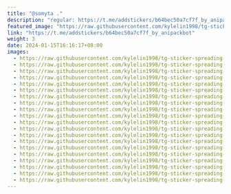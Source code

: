 ```yaml
---
title: "@somyta ."
description: "regular: https://t.me/addstickers/b64bec50a7cf7f_by_anipackbot"
featured_image: "https://raw.githubusercontent.com/kylelin1998/tg-sticker-spreading-worldwide-images/main/img/08fd1c7d-e0b7-47f8-985b-e53342d4ba4a.jpg"
link: "https://t.me/addstickers/b64bec50a7cf7f_by_anipackbot"
weight: 3
date: 2024-01-15T16:16:17+08:00
images:
  - https://raw.githubusercontent.com/kylelin1998/tg-sticker-spreading-worldwide-images/main/img/08fd1c7d-e0b7-47f8-985b-e53342d4ba4a.jpg
  - https://raw.githubusercontent.com/kylelin1998/tg-sticker-spreading-worldwide-images/main/img/8286efb9-f2fc-4c9b-b589-f53bd7480565.jpg
  - https://raw.githubusercontent.com/kylelin1998/tg-sticker-spreading-worldwide-images/main/img/bf5074c9-3246-493a-9f3c-eefa00d40d3f.jpg
  - https://raw.githubusercontent.com/kylelin1998/tg-sticker-spreading-worldwide-images/main/img/18fcfdff-e9aa-4195-9f66-7ff6970b2bbb.jpg
  - https://raw.githubusercontent.com/kylelin1998/tg-sticker-spreading-worldwide-images/main/img/cf3b8188-c426-4301-80bf-f16569f47baa.jpg
  - https://raw.githubusercontent.com/kylelin1998/tg-sticker-spreading-worldwide-images/main/img/6c9bb41d-284a-48aa-8942-d6016238c95c.jpg
  - https://raw.githubusercontent.com/kylelin1998/tg-sticker-spreading-worldwide-images/main/img/80f8617d-9b81-4fd5-8a50-5d30548016f9.jpg
  - https://raw.githubusercontent.com/kylelin1998/tg-sticker-spreading-worldwide-images/main/img/0e176dd5-13b6-40b6-abe3-c59950628be3.jpg
  - https://raw.githubusercontent.com/kylelin1998/tg-sticker-spreading-worldwide-images/main/img/596b54cb-5139-4a90-99f0-5786d4fba93e.jpg
  - https://raw.githubusercontent.com/kylelin1998/tg-sticker-spreading-worldwide-images/main/img/dbe2ea85-e908-4b5f-8f99-a5d6c118bd3b.jpg
  - https://raw.githubusercontent.com/kylelin1998/tg-sticker-spreading-worldwide-images/main/img/ae0fa281-73c4-4242-b3e1-a735b3c07c68.jpg
  - https://raw.githubusercontent.com/kylelin1998/tg-sticker-spreading-worldwide-images/main/img/47ea6ff6-8070-45d8-afa3-339326356444.jpg
  - https://raw.githubusercontent.com/kylelin1998/tg-sticker-spreading-worldwide-images/main/img/5d0310b2-c3ce-40d4-a3d5-a487986df022.jpg
  - https://raw.githubusercontent.com/kylelin1998/tg-sticker-spreading-worldwide-images/main/img/0fb66b90-dd5d-4dd5-b3b2-adf8cbc11f61.jpg
  - https://raw.githubusercontent.com/kylelin1998/tg-sticker-spreading-worldwide-images/main/img/42a2d15f-6ef9-4dc2-86b4-e7de89f45d41.jpg
  - https://raw.githubusercontent.com/kylelin1998/tg-sticker-spreading-worldwide-images/main/img/46ec23e2-0597-46b4-b049-cd0a63433bf7.jpg
  - https://raw.githubusercontent.com/kylelin1998/tg-sticker-spreading-worldwide-images/main/img/3dc2e776-5e46-44b0-bd0c-3be0d07bcf08.jpg
  - https://raw.githubusercontent.com/kylelin1998/tg-sticker-spreading-worldwide-images/main/img/3fd3f907-c6ac-4e2c-9129-29ca1b262bd9.jpg
  - https://raw.githubusercontent.com/kylelin1998/tg-sticker-spreading-worldwide-images/main/img/b7e44b18-4345-4a2c-b2a1-41f9e01dd66d.jpg
  - https://raw.githubusercontent.com/kylelin1998/tg-sticker-spreading-worldwide-images/main/img/c4fab53d-d333-4eaa-a060-327327fde722.jpg
---
```

